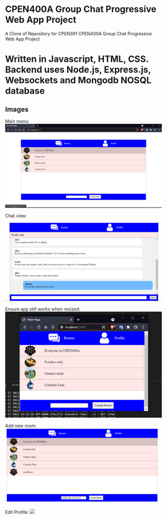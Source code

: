 # CPEN400A Group Chat Progressive Web App Project

A Clone of Repository for CPEN391 CPEN400A Group Chat Progressive Web App Project
 
# Written in Javascript, HTML, CSS. Backend uses Node.js, Express.js, Websockets and Mongodb NOSQL database
 
## Images
 
Main menu:
 <img src="screenshots/main.PNG">
 
Chat view:
 <img src="screenshots/chats.PNG">

Ensure app still works when resized:
 <img src="screenshots/resize.PNG">

Add new room:
 <img src="screenshots/new_room.PNG">

Edit Profile:
 <img src="screenshots/profileg.PNG">

